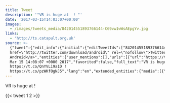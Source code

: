 ```yaml
---
title: Tweet
description: '"VR is huge at  ! "'
date: '2017-03-15T14:03:07+00:00'
images:
  - /images/tweets_media/842014551893766144-C69vw1wWsAEpgYv.jpg
links:
  - 'http://ts.catapult.org.uk'
source: >-
  {"tweet":{"edit_info":{"initial":{"editTweetIds":["842014551893766144"],"editableUntil":"2017-03-15T15:08:07.702Z","editsRemaining":"5","isEditEligible":true}},"retweeted":false,"source":"<a
  href=\"http://twitter.com/download/android\" rel=\"nofollow\">Twitter for
  Android</a>","entities":{"user_mentions":[],"urls":[{"url":"https://t.co/QnYVLi9a1D","expanded_url":"http://ts.catapult.org.uk","display_url":"ts.catapult.org.uk","indices":["14","37"]}],"symbols":[],"media":[{"expanded_url":"https://twitter.com/toychicken/status/842014551893766144/photo/1","indices":["40","63"],"url":"https://t.co/pzWKfOgNJ5","media_url":"http://pbs.twimg.com/media/C69vw1wWsAEpgYv.jpg","id_str":"842014540195868673","id":"842014540195868673","media_url_https":"https://pbs.twimg.com/media/C69vw1wWsAEpgYv.jpg","sizes":{"small":{"w":"680","h":"510","resize":"fit"},"large":{"w":"1040","h":"780","resize":"fit"},"thumb":{"w":"150","h":"150","resize":"crop"},"medium":{"w":"1040","h":"780","resize":"fit"}},"type":"photo","display_url":"pic.twitter.com/pzWKfOgNJ5"}],"hashtags":[]},"display_text_range":["0","63"],"favorite_count":"1","id_str":"842014551893766144","truncated":false,"retweet_count":"2","id":"842014551893766144","possibly_sensitive":false,"created_at":"Wed
  Mar 15 14:08:07 +0000 2017","favorited":false,"full_text":"VR is huge at
  https://t.co/QnYVLi9a1D !
  https://t.co/pzWKfOgNJ5","lang":"en","extended_entities":{"media":[{"expanded_url":"https://twitter.com/toychicken/status/842014551893766144/photo/1","indices":["40","63"],"url":"https://t.co/pzWKfOgNJ5","media_url":"http://pbs.twimg.com/media/C69vw1wWsAEpgYv.jpg","id_str":"842014540195868673","id":"842014540195868673","media_url_https":"https://pbs.twimg.com/media/C69vw1wWsAEpgYv.jpg","sizes":{"small":{"w":"680","h":"510","resize":"fit"},"large":{"w":"1040","h":"780","resize":"fit"},"thumb":{"w":"150","h":"150","resize":"crop"},"medium":{"w":"1040","h":"780","resize":"fit"}},"type":"photo","display_url":"pic.twitter.com/pzWKfOgNJ5"}]}}}
---
```

VR is huge at  ! 
    
{{< tweet 1 2 >}}
    
